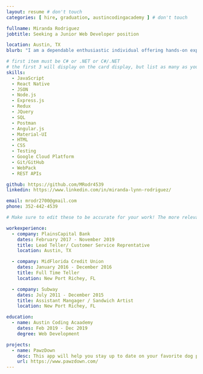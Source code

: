 ```yaml
---
layout: resume # don't touch
categories: [ hire, graduation, austincodingacademy ] # don't touch

fullname: Miranda Rodriguez
jobtitle: Seeking a Junior Web Developer position 

location: Austin, TX
blurb: "I am a dependable enthusiastic individual offering hands-on experience with various computer programs. Currently I am seeking a Junior Web Developer Position and a company to grow with. I find great joy in solving problems and working with a team to get things done."

# first item must be C# or .NET or C#/.NET
# the first 3 will display on the card display, but list as many as you want, they will be visible on your hire page
skills:
  - JavaScript
  - React Native
  - JSON
  - Node.js
  - Express.js
  - Redux
  - JQuery
  - SQL
  - Postman
  - Angular.js
  - Material-UI
  - HTML
  - CSS
  - Testing
  - Google Cloud Platform
  - Git/GitHub
  - WebPack
  - REST APIs

github: https://github.com/MRodr4539
linkedin: https://www.linkedin.com/in/miranda-lynn-rodriguez/

email: mrodr2700@gmail.com
phone: 352-442-4539

# Make sure to edit these to be accurate for your work! The more relevant the better if the role was technical, don't feel like you need to put every job you've had.

workexperience:
  - company: PlainsCapital Bank
    dates: February 2017 - November 2019
    title: Lead Teller/ Customer Service Reprentative
    location: Austin, TX

  - company: MidFlorida Credit Union
    dates: January 2016 - December 2016
    title: Full Time Teller
    location: New Port Richey, FL

  - company: Subway
    dates: July 2011 - December 2015
    title: Assistant Mangager / Sandwich Artist 
    location: New Port Richey, FL

education:
  - name: Austin Coding Acaademy
    dates: Feb 2019 - Dec 2019
    degree: Web Development

projects:
  - name: PawzDown
    desc: This app will help you stay up to date on your favorite dog parks.
    url: https://www.pawzdown.com/
---
```

